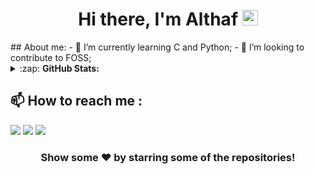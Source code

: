 <div align="center">
	<h1>Hi there, I'm Althaf <img src="https://media.giphy.com/media/hvRJCLFzcasrR4ia7z/giphy.gif" width="25px"> </h1>
</div>
## About me:
- 🌱 I’m currently learning C and Python;
- 👯 I’m looking to contribute to FOSS;

<details>
	<summary>:zap: <b>GitHub Stats:</b></summary>
	<img 
	src="https://github-readme-stats.vercel.app/api?username=Ultrahalf&hide=stars&show_icons=true" alt="Ultrahalf's Github stats" />
</details>
  
## :mailbox: How to reach me : 

[<img src="https://img.icons8.com/bubbles/50/000000/gmail.png"/>](mailto:muhammadalthafrahman@gmail.com)
[<img target="_blank" src="https://img.icons8.com/bubbles/50/000000/github.png">](https://www.github.com/Ultrahalf/)
[<img target="_blank" src="https://img.icons8.com/bubbles/50/000000/twitter.png"/>](https://www.twitter.com/ultrahalf/)

<div align="center">

### Show some ❤️ by starring some of the repositories!

</div>

<!--- referred
https://github.com/abhisheknaiidu/awesome-github-profile-readme
--->
